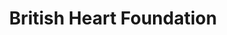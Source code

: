---
title: "British Heart Foundation"
url: /kingston-upon-hull/british-heart-foundation/
shop: Gebrauchtwaren
---
